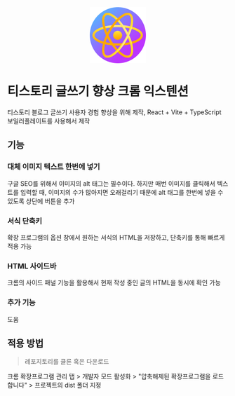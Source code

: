 <div align="center">
<img src="public/icon-128.png" alt="logo"/>

</div>

# 티스토리 글쓰기 향상 크롬 익스텐션
티스토리 블로그 글쓰기 사용자 경험 향상을 위해 제작, React + Vite + TypeScript 보일러플레이트를 사용해서 제작

## 기능

### 대체 이미지 텍스트 한번에 넣기
구글 SEO를 위해서 이미지의 alt 태그는 필수이다. 하지만 매번 이미지를 클릭해서 텍스트를 입력할 때, 이미지의 수가 많아지면 오래걸리기 때문에 alt 태그를 한번에 넣을 수 있도록 상단에 버튼을 추가

### 서식 단축키
확장 프로그램의 옵션 창에서 원하는 서식의 HTML을 저장하고, 단축키를 통해 빠르게 적용 가능

### HTML 사이드바
크롬의 사이드 패널 기능을 활용해서 현재 작성 중인 글의 HTML을 동시에 확인 가능

### 추가 기능
도움


## 적용 방법
> 레포지토리를 클론 혹은 다운로드

크롬 확장프로그램 관리 탭 > 개발자 모드 활성화 > "압축해제된 확장프로그램을 로드합니다" > 프로젝트의 dist 폴더 지정
